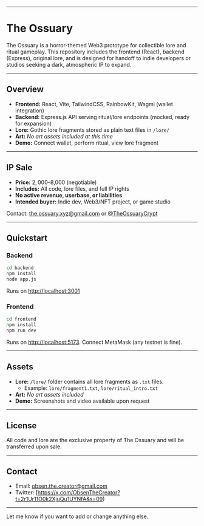 

---

# The Ossuary

The Ossuary is a horror-themed Web3 prototype for collectible lore and ritual gameplay. This repository includes the frontend (React), backend (Express), original lore, and is designed for handoff to indie developers or studios seeking a dark, atmospheric IP to expand.

---

## Overview

- **Frontend:** React, Vite, TailwindCSS, RainbowKit, Wagmi (wallet integration)
- **Backend:** Express.js API serving ritual/lore endpoints (mocked, ready for expansion)
- **Lore:** Gothic lore fragments stored as plain text files in `/lore/`
- **Art:** _No art assets included at this time_
- **Demo:** Connect wallet, perform ritual, view lore fragment

---

## IP Sale

- **Price:** $2,000–$8,000 (negotiable)
- **Includes:** All code, lore files, and full IP rights
- **No active revenue, userbase, or liabilities**
- **Intended buyer:** Indie dev, Web3/NFT project, or game studio

Contact: the.ossuary.xyz@gmail.com or [@TheOssuaryCrypt](https://twitter.com/TheOssuaryCrypt)

---

## Quickstart

### Backend

```sh
cd backend
npm install
node app.js
```

Runs on [http://localhost:3001](http://localhost:3001)

### Frontend

```sh
cd frontend
npm install
npm run dev
```

Runs on [http://localhost:5173](http://localhost:5173). Connect MetaMask (any testnet is fine).

---

## Assets

- **Lore:** `/lore/` folder contains all lore fragments as `.txt` files.
  - Example: `lore/fragment1.txt`, `lore/ritual_intro.txt`
- **Art:** _No art assets included_
- **Demo:** Screenshots and video available upon request

---

## License

All code and lore are the exclusive property of The Ossuary and will be transferred upon sale.

---

## Contact

- Email: obsen.the.creator@gmail.com
- Twitter: [https://x.com/ObsenTheCreator?t=2r1Ur11O0k2XjuQu1UYNfA&s=09)

---

Let me know if you want to add or change anything else.